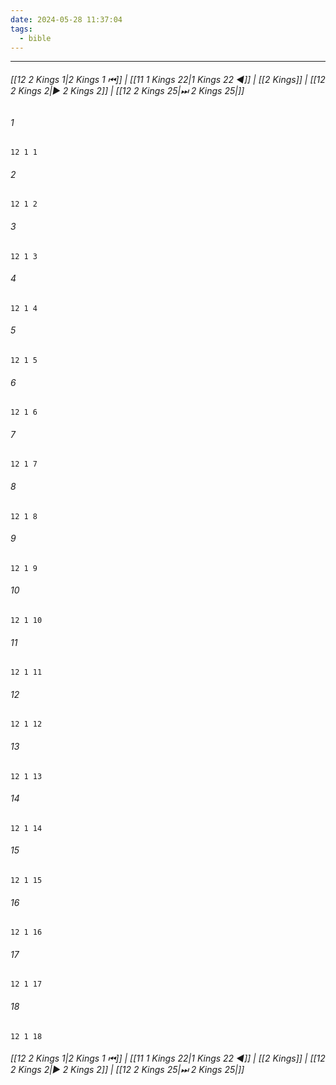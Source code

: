 ```yaml
---
date: 2024-05-28 11:37:04
tags:
  - bible
---
```

___

###### [[12 2 Kings 1|2 Kings 1 ⏮]] | [[11 1 Kings 22|1 Kings 22 ◀]] | [[2 Kings]] | [[12 2 Kings 2|▶ 2 Kings 2]] | [[12 2 Kings 25|⏭ 2 Kings 25|]]

###### 1
``` verse
12 1 1 
```
###### 2
``` verse
12 1 2 
```
###### 3
``` verse
12 1 3 
```
###### 4
``` verse
12 1 4 
```
###### 5
``` verse
12 1 5 
```
###### 6
``` verse
12 1 6 
```
###### 7
``` verse
12 1 7 
```
###### 8
``` verse
12 1 8 
```
###### 9
``` verse
12 1 9 
```
###### 10
``` verse
12 1 10 
```
###### 11
``` verse
12 1 11 
```
###### 12
``` verse
12 1 12 
```
###### 13
``` verse
12 1 13 
```
###### 14
``` verse
12 1 14 
```
###### 15
``` verse
12 1 15 
```
###### 16
``` verse
12 1 16 
```
###### 17
``` verse
12 1 17 
```
###### 18
``` verse
12 1 18 
```

###### [[12 2 Kings 1|2 Kings 1 ⏮]] | [[11 1 Kings 22|1 Kings 22 ◀]] | [[2 Kings]] | [[12 2 Kings 2|▶ 2 Kings 2]] | [[12 2 Kings 25|⏭ 2 Kings 25|]]


